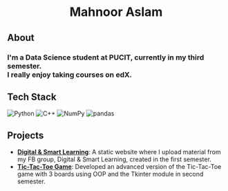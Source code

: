  <h1 align="center"> <b>Mahnoor Aslam</b>
</h1>

## About
<h3>I'm a Data Science student at PUCIT, currently in my third semester. <br>
I really enjoy taking courses on edX.</h3>

## Tech Stack
![Python](https://img.shields.io/badge/-Python-3776AB?style=flat-square&logo=python&logoColor=white)
![C++](https://img.shields.io/badge/-C++-3776AB?style=flat-square&logo=c++&logoColor=white)
![NumPy](https://img.shields.io/badge/-NumPy-013243?style=flat-square&logo=numpy&logoColor=white)
![pandas](https://img.shields.io/badge/-pandas-150458?style=flat-square&logo=pandas&logoColor=white)

## Projects
- **[Digital & Smart Learning](https://github.com/your-repo-link)**: A static website where I upload material from my FB group, Digital & Smart Learning, created in the first semester.
- **[Tic-Tac-Toe Game](https://github.com/mahnraslam/Tic-Tac-Toe)**: Developed an advanced version of the Tic-Tac-Toe game with 3 boards using OOP and the Tkinter module in second semester. 



<!--
**mahnraslam/mahnraslam** is a ✨ _special_ ✨ repository because its `README.md` (this file) appears on your GitHub profile

Here are some ideas to get you started:

- 🔭 I’m currently working on ...
- 🌱 I’m currently learning ...
- 👯 I’m looking to collaborate on ...
- 🤔 I’m looking for help with ...
- 💬 Ask me about ...
- 📫 How to reach me: ...
- 😄 Pronouns: ...
- ⚡ Fun fact: ...
-->
